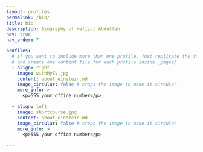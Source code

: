 ```yaml
---
layout: profiles
permalink: /bio/
title: bio
description: Biography of Hafizul Abdullah
nav: true
nav_order: 7

profiles:
  # if you want to include more than one profile, just replicate the following block
  # and create one content file for each profile inside _pages/
  - align: right
    image: withMySV.jpg
    content: about_einstein.md
    image_circular: false # crops the image to make it circular
    more_info: >
      <p>555 your office number</p>

  - align: left
    image: shortcourse.jpg
    content: about_einstein.md
    image_circular: false # crops the image to make it circular
    more_info: >
      <p>555 your office number</p>

---
```

